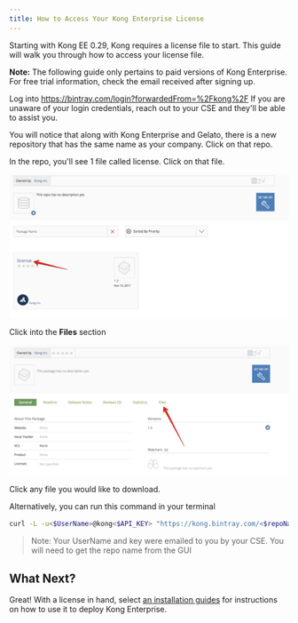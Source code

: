 ```yaml
---
title: How to Access Your Kong Enterprise License
---
```


Starting with Kong EE 0.29, Kong requires a license file to start. This guide 
will walk you through how to access your license file. 

**Note:** The following guide only pertains to paid versions of Kong Enterprise. For free trial information, check the email received after signing up.

Log into https://bintray.com/login?forwardedFrom=%2Fkong%2F
If you are unaware of your login credentials, reach out to your CSE and they'll 
be able to assist you.

You will notice that along with Kong Enterprise and Gelato, there is a new 
repository that has the same name as your company. Click on that repo.

In the repo, you'll see 1 file called license. Click on that file.

![](/assets/images/docs/ee/access-bintray-license.png)

Click into the **Files** section

![](/assets/images/docs/ee/access-bintray-license-files.png)

Click any file you would like to download.

Alternatively, you can run this command in your terminal

```bash
curl -L -u<$UserName>@kong<$API_KEY> "https://kong.bintray.com/<$repoName>/license.json" -o <FILE.EXT>
```

> Note: Your UserName and key were emailed to you by your CSE. You will need to get the repo name from the GUI

 

## What Next?
Great! With a license in hand, select [an installation guides](/enterprise/{{page.kong_version}}/deployment/installation/overview) for instructions on how to use it to deploy Kong Enterprise.
